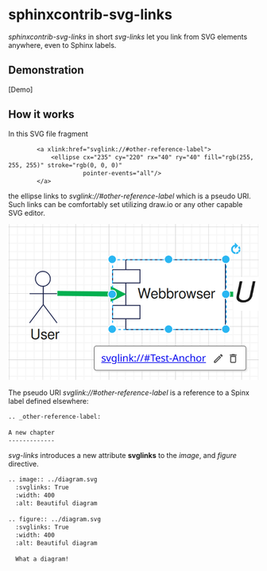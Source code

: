 # sphinxcontrib-svg-links

*sphinxcontrib-svg-links* in short *svg-links* let you 
link from SVG elements anywhere, even to Sphinx labels.

## Demonstration

[Demo]

## How it works

In this SVG file fragment

```{svg}
        <a xlink:href="svglink://#other-reference-label">
            <ellipse cx="235" cy="220" rx="40" ry="40" fill="rgb(255, 255, 255)" stroke="rgb(0, 0, 0)"
                     pointer-events="all"/>
        </a>
```

the ellipse links to *svglink://#other-reference-label* which is a pseudo URI. 
Such links can be comfortably set utilizing draw.io or any other capable SVG editor.

![](draw.io_set_link.png)

The pseudo URI *svglink://#other-reference-label* is a reference to a Spinx label
defined elsewhere: 

```{rst}
.. _other-reference-label:

A new chapter
-------------

```

*svg-links* introduces a new attribute **svglinks** to the *image*, and *figure* directive.

```{rst}
.. image:: ../diagram.svg
  :svglinks: True
  :width: 400
  :alt: Beautiful diagram

.. figure:: ../diagram.svg
  :svglinks: True
  :width: 400
  :alt: Beautiful diagram
    
  What a diagram!
    
```




